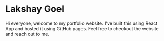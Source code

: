 # Lakshay Goel
Hi everyone, welcome to my portfolio website. I've built this using React App and hosted it using GitHub pages. Feel free to checkout the website and reach out to me.
